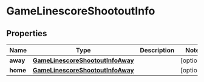 

# GameLinescoreShootoutInfo


## Properties

| Name | Type | Description | Notes |
|------------ | ------------- | ------------- | -------------|
|**away** | [**GameLinescoreShootoutInfoAway**](GameLinescoreShootoutInfoAway.md) |  |  [optional] |
|**home** | [**GameLinescoreShootoutInfoAway**](GameLinescoreShootoutInfoAway.md) |  |  [optional] |



